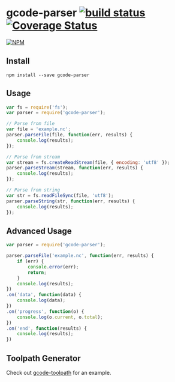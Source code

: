 # gcode-parser [![build status](https://travis-ci.org/cheton/gcode-parser.svg?branch=master)](https://travis-ci.org/cheton/gcode-parser) [![Coverage Status](https://coveralls.io/repos/cheton/gcode-parser/badge.svg?branch=master&service=github)](https://coveralls.io/github/cheton/gcode-parser?branch=master)
[![NPM](https://nodei.co/npm/gcode-parser.png?downloads=true&stars=true)](https://nodei.co/npm/gcode-parser/)

## Install

`npm install --save gcode-parser`

## Usage
```js
var fs = require('fs');
var parser = require('gcode-parser');

// Parse from file
var file = 'example.nc';
parser.parseFile(file, function(err, results) {
    console.log(results);
});

// Parse from stream
var stream = fs.createReadStream(file, { encoding: 'utf8' });
parser.parseStream(stream, function(err, results) {
    console.log(results);
});

// Parse from string
var str = fs.readFileSync(file, 'utf8');
parser.parseString(str, function(err, results) {
    console.log(results);
});
```

## Advanced Usage
```js
var parser = require('gcode-parser');

parser.parseFile('example.nc', function(err, results) {
    if (err) {
        console.error(err);
        return;
    }
    console.log(results);
})
.on('data', function(data) {
    console.log(data);
})
.on('progress', function(o) {
    console.log(o.current, o.total);
})
.on('end', function(results) {
    console.log(results);
})
```

## Toolpath Generator
Check out [gcode-toolpath](https://github.com/cheton/gcode-toolpath) for an example.
